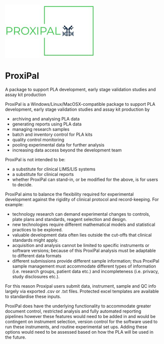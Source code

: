 ![alt text](https://github.com/proxipal-pcr/proxipal/blob/main/assets/Logo_Small.JPG)

# ProxiPal
A package to support PLA development, early stage validation studies and assay kit production

ProxiPal is a Windows/Linux/MacOSX-compatible package to support PLA development, early stage validation studies and assay kit production by

* archiving and analysing PLA data
* generating reports using PLA data
* managing research samples
* batch and inventory control for PLA kits
* quality control monitoring
* pooling experimental data for further analysis
* increasing data access beyond the development team

ProxiPal is not intended to be:

* a substitute for clinical LIMS/LIS systems
* a substitute for clinical reports
* whether ProxiPal can stand-in, or be modified for the above, is for users to decide.

ProxiPal aims to balance the flexibility required for experimental development against the rigidity of clinical protocol and record-keeping. For example:

* technology research can demand experimental changes to controls, plate plans and standards, reagent selection and design.
* new technologies require different mathematical models and statistical practices to be explored.
* valuable development data often lies outside the cut-offs that clinical standards might apply.
* acquisition and analysis cannot be limited to specific instruments or software versions; because of this ProxiPal analysis must be adaptable to different data formats
* different submissions provide different sample information; thus ProxiPal sample management must accommodate different types of information (i.e. research groups, patient data etc.) and incompleteness (i.e. privacy, study disclosures etc.).

For this reason Proxipal users submit data, instrument, sample and QC info largely via exported .csv or .txt files. Protected excel templates are available to standardise these inputs.

ProxiPal does have the underlying functionality to accommodate greater document control, restricted analysis and fully automated reporting pipelines however these features would need to be added in and would be contingent on instrument selection, version control for the software used to run these instruments, and routine experimental set ups. Adding these options would need to be assessed based on how the PLA will be used in the future.
